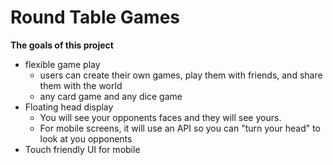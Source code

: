 # Round Table Games

**The goals of this project**

- flexible game play
  - users can create their own games, play them with friends, and share them with the world
  - any card game and any dice game
- Floating head display
  - You will see your opponents faces and they will see yours.
  - For mobile screens, it will use an API so you can "turn your head" to look at you opponents
- Touch friendly UI for mobile

